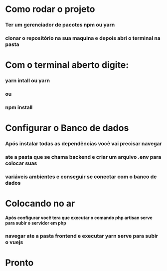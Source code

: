 # Como rodar o projeto

### Ter um gerenciador de pacotes npm ou yarn
### clonar o repositório na sua maquina e depois abri o terminal na pasta

# Com o terminal aberto digite:

### yarn intall ou yarn
### ou
### npm install

# Configurar o Banco de dados

### Após instalar todas as dependências você vai precisar navegar
### ate a pasta que se chama backend e criar um arquivo .env para colocar suas
### variáveis ambientes e conseguir se conectar com o banco de dados

# Colocando no ar

#### Após configurar você tera que executar o comando php artisan serve para subir o servidor em php
### navegar ate a pasta frontend e executar yarn serve para subir o vuejs

# Pronto
